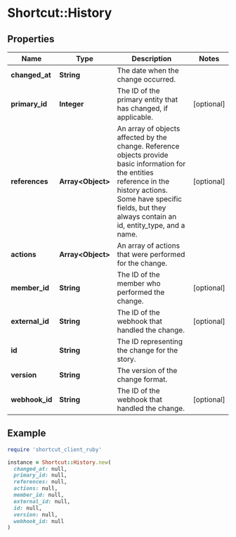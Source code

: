 # Shortcut::History

## Properties

| Name | Type | Description | Notes |
| ---- | ---- | ----------- | ----- |
| **changed_at** | **String** | The date when the change occurred. |  |
| **primary_id** | **Integer** | The ID of the primary entity that has changed, if applicable. | [optional] |
| **references** | **Array&lt;Object&gt;** | An array of objects affected by the change. Reference objects provide basic information for the entities reference in the history actions. Some have specific fields, but they always contain an id, entity_type, and a name. | [optional] |
| **actions** | **Array&lt;Object&gt;** | An array of actions that were performed for the change. |  |
| **member_id** | **String** | The ID of the member who performed the change. | [optional] |
| **external_id** | **String** | The ID of the webhook that handled the change. | [optional] |
| **id** | **String** | The ID representing the change for the story. |  |
| **version** | **String** | The version of the change format. |  |
| **webhook_id** | **String** | The ID of the webhook that handled the change. | [optional] |

## Example

```ruby
require 'shortcut_client_ruby'

instance = Shortcut::History.new(
  changed_at: null,
  primary_id: null,
  references: null,
  actions: null,
  member_id: null,
  external_id: null,
  id: null,
  version: null,
  webhook_id: null
)
```

